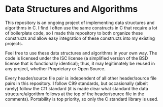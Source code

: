 # Data Structures and Algorithms
This repository is an ongoing project of implementing data structures and algorithms in C. I find I often use the same constructs in C that require a lot of boilerplate code, so I made this repository to both organize these constructs and allow easy integration of these constructs into my existing projects. 

Feel free to use these data structures and algorithms in your own way. The code is licensed under the ISC license (a simplified version of the BSD license that is functionally identical); thus, it may legitimately be reused in any project, whether Proprietary or Open Source.

Every header/source file pair is independent of all other header/source file pairs in this repository. I follow C99 standards, but occasionally (albeit rarely) follow the C11 standard (it is made clear what standard the data structure/algorithm follows at the top of the header/source file in the comments). Portability is top priority, so only the C standard library is used.

